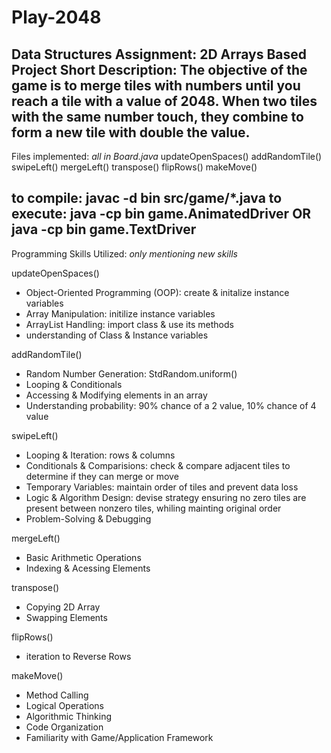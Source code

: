 # Play-2048
Data Structures Assignment: 2D Arrays Based Project
Short Description: The objective of the game is to merge tiles with numbers until you reach a tile with a value of 2048. When two tiles with the same number touch, they combine to form a new tile with double the value. 
--------------------------------------------------------------------------
Files implemented: _all in Board.java_
  updateOpenSpaces()
  addRandomTile()
  swipeLeft()
  mergeLeft() 
  transpose()
  flipRows() 
  makeMove() 

to compile: javac -d bin src/game/*.java
to execute: java -cp bin game.AnimatedDriver OR java -cp bin game.TextDriver
--------------------------------------------------------------------------
Programming Skills Utilized: _only mentioning new skills_

updateOpenSpaces()
  - Object-Oriented Programming (OOP): create & initalize instance variables
  - Array Manipulation: initilize instance variables
  - ArrayList Handling: import class & use its methods
  - understanding of Class & Instance variables

addRandomTile()
  - Random Number Generation: StdRandom.uniform()
  - Looping & Conditionals
  - Accessing & Modifying elements in an array
  - Understanding probability: 90% chance of a 2 value, 10% chance of 4 value

swipeLeft()
  - Looping & Iteration: rows & columns
  - Conditionals & Comparisions: check & compare adjacent tiles to determine if they can merge or move
  - Temporary Variables: maintain order of tiles and prevent data loss
  - Logic & Algorithm Design: devise strategy ensuring no zero tiles are present between nonzero tiles, whiling mainting original order
  - Problem-Solving & Debugging

mergeLeft()
  - Basic Arithmetic Operations
  - Indexing & Acessing Elements

transpose()
  - Copying 2D Array
  - Swapping Elements

flipRows()
  - iteration to Reverse Rows

makeMove()
  - Method Calling
  - Logical Operations
  - Algorithmic Thinking
  - Code Organization
  - Familiarity with Game/Application Framework
